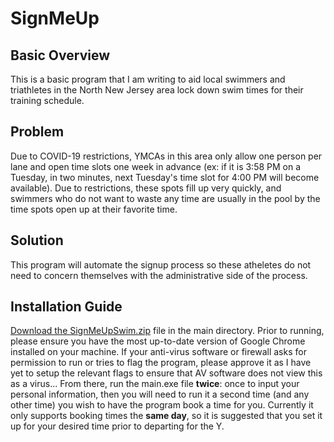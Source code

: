 # SignMeUp

## Basic Overview

This is a basic program that I am writing to aid local swimmers and triathletes
in the North New Jersey area lock down swim times for their training schedule.

## Problem

Due to COVID-19 restrictions, YMCAs in this area only allow one person per lane
and open time slots one week in advance (ex: if it is 3:58 PM on a Tuesday, in
two minutes, next Tuesday's time slot for 4:00 PM will become available). Due
to restrictions, these spots fill up very quickly, and swimmers who do not want
to waste any time are usually in the pool by the time spots open up at their
favorite time.

## Solution

This program will automate the signup process so these atheletes do not need to
concern themselves with the administrative side of the process.

## Installation Guide
[Download the SignMeUpSwim.zip](https://github.com/AidanDuffy/SignMeUp/blob/master/SignMeUpSwim.zip) file in the main directory. Prior to running, please ensure you have the most up-to-date version of Google Chrome installed on your machine. If your anti-virus software or firewall asks for permission to run or tries to flag the program, please approve it as I have yet to setup the relevant flags to ensure that AV software does not view this as a virus... From there, run the main.exe file **twice**: once to input your personal information, then you will need to run it a second time (and any other time) you wish to have the program book a time for you. Currently it only supports booking times the **same day**, so it is suggested that you set it up for your desired time prior to departing for the Y.

